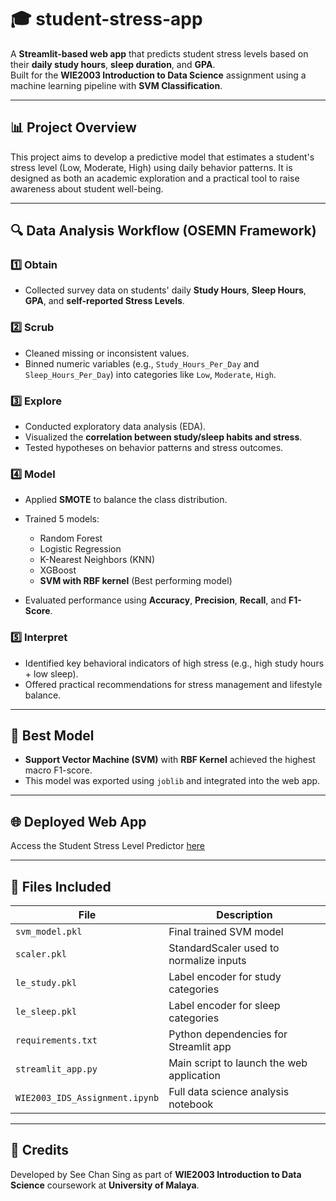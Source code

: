 # 🎓 student-stress-app

A **Streamlit-based web app** that predicts student stress levels based on their **daily study hours**, **sleep duration**, and **GPA**.  
Built for the **WIE2003 Introduction to Data Science** assignment using a machine learning pipeline with **SVM Classification**.

---

## 📊 Project Overview

This project aims to develop a predictive model that estimates a student's stress level (Low, Moderate, High) using daily behavior patterns. It is designed as both an academic exploration and a practical tool to raise awareness about student well-being.

---

## 🔍 Data Analysis Workflow (OSEMN Framework)

### 1️⃣ **Obtain**
- Collected survey data on students' daily **Study Hours**, **Sleep Hours**, **GPA**, and **self-reported Stress Levels**.

### 2️⃣ **Scrub**
- Cleaned missing or inconsistent values.
- Binned numeric variables (e.g., `Study_Hours_Per_Day` and `Sleep_Hours_Per_Day`) into categories like `Low`, `Moderate`, `High`.

### 3️⃣ **Explore**
- Conducted exploratory data analysis (EDA).
- Visualized the **correlation between study/sleep habits and stress**.
- Tested hypotheses on behavior patterns and stress outcomes.

### 4️⃣ **Model**
- Applied **SMOTE** to balance the class distribution.
- Trained 5 models:
  - Random Forest  
  - Logistic Regression  
  - K-Nearest Neighbors (KNN)  
  - XGBoost  
  - **SVM with RBF kernel** (Best performing model)

- Evaluated performance using **Accuracy**, **Precision**, **Recall**, and **F1-Score**.

### 5️⃣ **Interpret**
- Identified key behavioral indicators of high stress (e.g., high study hours + low sleep).
- Offered practical recommendations for stress management and lifestyle balance.

---

## 🧠 Best Model

- **Support Vector Machine (SVM)** with **RBF Kernel** achieved the highest macro F1-score.
- This model was exported using `joblib` and integrated into the web app.

---

## 🌐 Deployed Web App

Access the Student Stress Level Predictor [here](https://student-stress-app-vngkjyolzxxx7kqtbeuztr.streamlit.app)

---

## 📁 Files Included

| File                | Description                                |
|---------------------|--------------------------------------------|
| `svm_model.pkl`     | Final trained SVM model                    |
| `scaler.pkl`        | StandardScaler used to normalize inputs    |
| `le_study.pkl`      | Label encoder for study categories         |
| `le_sleep.pkl`      | Label encoder for sleep categories         |
| `requirements.txt`  | Python dependencies for Streamlit app      |
| `streamlit_app.py`  | Main script to launch the web application |
| `WIE2003_IDS_Assignment.ipynb` | Full data science analysis notebook |

---

## 📢 Credits

Developed by See Chan Sing as part of **WIE2003 Introduction to Data Science** coursework at **University of Malaya**.
